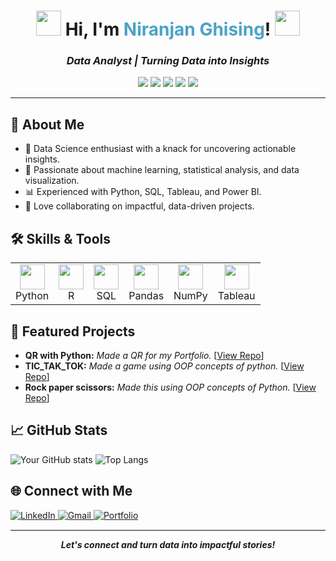 <!--
  README.md for GitHub Profile
  Theme: Data Scientist / Data Analyst
-->

<h1 align="center">
  <img src="https://cdn.jsdelivr.net/gh/devicons/devicon/icons/python/python-original-wordmark.svg" width="40" />
  Hi, I'm <span style="color:#4BA3C7;">Niranjan Ghising</span>!
  <img src="https://cdn.jsdelivr.net/gh/devicons/devicon/icons/mysql/mysql-original.svg" width="40" />
</h1>

<h3 align="center">
  <em>Data Analyst | Turning Data into Insights</em>
</h3>



<p align="center">
  <img src="https://img.shields.io/badge/Data%20Science-blue?style=flat-square&logo=databricks&logoColor=white" />
  <img src="https://img.shields.io/badge/Machine%20Learning-green?style=flat-square&logo=scikit-learn&logoColor=white" />
  <img src="https://img.shields.io/badge/Python-FFD43B?style=flat-square&logo=python&logoColor=blue" />
  <img src="https://img.shields.io/badge/R-orange?style=flat-square&logo=r&logoColor=white" />
  <img src="https://img.shields.io/badge/Tableau-E97627?style=flat-square&logo=tableau&logoColor=white" />
</p>

---

<!-- About me section -->
<h2>👋 About Me</h2>
<ul>
  <li>🎯 Data Science enthusiast with a knack for uncovering actionable insights.</li>
  <li>🧠 Passionate about machine learning, statistical analysis, and data visualization.</li>
  <li>📊 Experienced with Python, SQL, Tableau, and Power BI.</li>
  <li>🤝 Love collaborating on impactful, data-driven projects.</li>
</ul>

<!-- skills section -->
<h2>🛠️ Skills & Tools</h2>
<table>
  <tr>
    <td align="center">
      <img src="https://cdn.jsdelivr.net/gh/devicons/devicon/icons/python/python-original.svg" width="40" /><br />Python
    </td>
    <td align="center">
      <img src="https://cdn.jsdelivr.net/gh/devicons/devicon/icons/r/r-original.svg" width="40" /><br />R
    </td>
    <td align="center">
      <img src="https://cdn.jsdelivr.net/gh/devicons/devicon/icons/mysql/mysql-original.svg" width="40" /><br />SQL
    </td>
    <td align="center">
      <img src="https://cdn.jsdelivr.net/gh/devicons/devicon/icons/pandas/pandas-original.svg" width="40" /><br />Pandas
    </td>
    <td align="center">
      <img src="https://cdn.jsdelivr.net/gh/devicons/devicon/icons/numpy/numpy-original.svg" width="40" /><br />NumPy
    </td>
    <td align="center">
      <img src="https://encrypted-tbn0.gstatic.com/images?q=tbn:ANd9GcRIdD07Wmb_onuF5t2hwRKrBH7HYc7fCE0A0A&s" width="40" /><br />Tableau
    </td>
  </tr>
</table>

<!-- featured projects -->
<h2>🌟 Featured Projects</h2>
<ul>
  <li>
    <b>QR with Python:</b>
    <em>Made a QR for my Portfolio.</em>
    [<a href="https://github.com/NiranjanGhising/Python-Intermediate-Projects/tree/main/QR%20with%20Python">View Repo</a>]
  </li>
  <li>
    <b>TIC_TAK_TOK:</b>
    <em>Made a game using OOP concepts of python.</em>
    [<a href="https://github.com/NiranjanGhising/Python-Intermediate-Projects/blob/main/tic_tac_toe.py">View Repo</a>]
  </li>
  <li>
    <b>Rock paper scissors:</b>
    <em>Made this using OOP concepts of Python.</em>
    [<a href="https://github.com/NiranjanGhising/Python-Intermediate-Projects/blob/main/rock_paper_scissor.py">View Repo</a>]
  </li>
</ul>

<!-- GitHub Stats & Contributions -->
## 📈 GitHub Stats

![Your GitHub stats](https://github-readme-stats.vercel.app/api?username=NiranjanGhising&show_icons=true&theme=algolia)
![Top Langs](https://github-readme-stats.vercel.app/api/top-langs/?username=NiranjanGhising&layout=compact&theme=algolia)

<!-- Connect with me -->
<h2>🌐 Connect with Me</h2>
<p>
  <a href="https://www.linkedin.com/in/niranjan-ghising-04500424a/" target="_blank">
    <img src="https://img.shields.io/badge/LinkedIn-%230077B5.svg?&style=flat-square&logo=linkedin&logoColor=white" alt="LinkedIn"/>
  </a>
  <a href="ghisingniranjan@gmail.com" target="_blank">
    <img src="https://img.shields.io/badge/Email-D14836?style=flat-square&logo=gmail&logoColor=white" alt="Gmail"/>
  </a>
  <a href="https://niranjanghising.com.np/" target="_blank">
    <img src="https://img.shields.io/badge/Portfolio-24292E?style=flat-square&logo=github&logoColor=white" alt="Portfolio"/>
  </a>
</p>

<hr style="border: 0; border-top: 1px solid #eee;" />

<p align="center">
  <b><i>Let's connect and turn data into impactful stories!</i></b>
</p>
